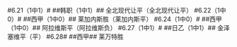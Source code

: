﻿#6.21（1中1）#
##韩职（1中1）##
全北现代让平（全北现代让平）
#6.22（1中0）#
##西甲（1中0）##
莱加内斯胜（莱加内斯平）
#6.24（1中0）#
##西甲（1中0）##
阿拉维斯平（阿拉维斯负）
#6.27（1中1）#
##日乙（1中1）##
金泽塞维平（平）
#6.28#
##西甲##
莱万特胜